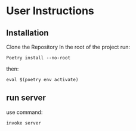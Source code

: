 # User Instructions

## Installation
Clone the Repository
In the root of the project run:
```
Poetry install --no-root
```
then:
```
eval $(poetry env activate)
```


## run server
use command:
```
invoke server
```
